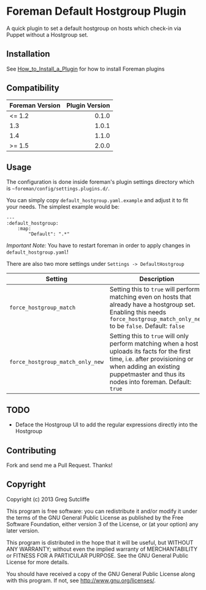 # Foreman Default Hostgroup Plugin

A quick plugin to set a default hostgroup on hosts which check-in via Puppet without
a Hostgroup set.

## Installation

See [How_to_Install_a_Plugin](http://projects.theforeman.org/projects/foreman/wiki/How_to_Install_a_Plugin)
for how to install Foreman plugins

## Compatibility

| Foreman Version | Plugin Version |
| --------------- | --------------:|
| <= 1.2          | 0.1.0          |
|    1.3          | 1.0.1          |
|    1.4          | 1.1.0          |
| >= 1.5          | 2.0.0          |

## Usage

The configuration is done inside foreman's plugin settings directory which is
```~foreman/config/settings.plugins.d/```.

You can simply copy ```default_hostgroup.yaml.example``` and adjust it to fit
your needs. The simplest example would be:

```
---
:default_hostgroup:
    :map:
        "Default": ".*"
```

*Important Note:* You have to restart foreman in order to apply changes in
```default_hostgroup.yaml```!

There are also two more settings under ```Settings -> DefaultHostgroup```

| Setting | Description |
| ------- | ----------- |
| ```force_hostgroup_match``` | Setting this to ```true``` will perform matching even on hosts that already have a hostgroup set. Enabling this needs ```force_hostgroup_match_only_new``` to be ```false```.  Default: ```false``` |
| ```force_hostgroup_match_only_new``` | Setting this to ```true``` will only perform matching when a host uploads its facts for the first time, i.e. after provisioning or when adding an existing puppetmaster and thus its nodes into foreman. Default: ```true``` |

## TODO

* Deface the Hostgroup UI to add the regular expressions directly into the Hostgroup

## Contributing

Fork and send me a Pull Request. Thanks!

## Copyright

Copyright (c) 2013 Greg Sutcliffe

This program is free software: you can redistribute it and/or modify
it under the terms of the GNU General Public License as published by
the Free Software Foundation, either version 3 of the License, or
(at your option) any later version.

This program is distributed in the hope that it will be useful,
but WITHOUT ANY WARRANTY; without even the implied warranty of
MERCHANTABILITY or FITNESS FOR A PARTICULAR PURPOSE.  See the
GNU General Public License for more details.

You should have received a copy of the GNU General Public License
along with this program.  If not, see <http://www.gnu.org/licenses/>.

